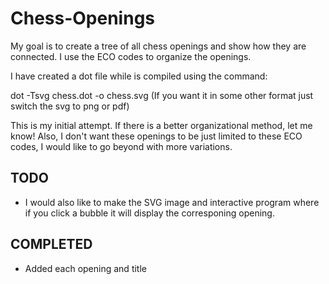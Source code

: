 Chess-Openings
==============

My goal is to create a tree of all chess openings and show how they are connected. I use the ECO codes to organize the openings.

I have created a dot file while is compiled using the command:

dot -Tsvg chess.dot -o chess.svg
(If you want it in some other format just switch the svg to png or pdf)

This is my initial attempt. If there is a better organizational method, let me know! Also, I don't want these openings to be just limited to these ECO codes, I would like to go beyond with more variations.

TODO
-------------

- I would also like to make the SVG image and interactive program where if you click a bubble it will display the corresponing opening.

COMPLETED
------------
- Added each opening and title


[//]: ![ScreenShot](https://raw.githubusercontent.com/bizzk3t/Chess-Openings/master/images/chess.png)
[//]: ![ScreenShot](https://raw.githubusercontent.com/bizzk3t/Chess-Openings/master/images/color.png)
